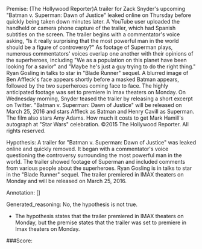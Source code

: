 
Premise:
(The Hollywood Reporter)A trailer for Zack Snyder's upcoming "Batman v. Superman: Dawn of Justice" leaked online on Thursday before quickly being taken down minutes later. A YouTube user uploaded the handheld or camera phone capture of the trailer, which had Spanish subtitles on the screen. The trailer begins with a commentator's voice asking, "Is it really surprising that the most powerful man in the world should be a figure of controversy?" As footage of Superman plays, numerous commentators' voices overlap one another with their opinions of the superheroes, including "We as a population on this planet have been looking for a savior" and "Maybe he's just a guy trying to do the right thing." Ryan Gosling in talks to star in "Blade Runner" sequel. A blurred image of Ben Affleck's face appears shortly before a masked Batman appears, followed by the two superheroes coming face to face. The highly anticipated footage was set to premiere in Imax theaters on Monday. On Wednesday morning, Snyder teased the trailer by releasing a short excerpt on Twitter. "Batman v. Superman: Dawn of Justice" will be released on March 25, 2016 and stars Affleck as Batman and Henry Cavill as Superman. The film also stars Amy Adams. How much it costs to get Mark Hamill's autograph at "Star Wars" celebration. ©2015 The Hollywood Reporter. All rights reserved.


Hypothesis:
A trailer for "Batman v. Superman: Dawn of Justice" was leaked online and quickly removed. It began with a commentator's voice questioning the controversy surrounding the most powerful man in the world. The trailer showed footage of Superman and included comments from various people about the superheroes. Ryan Gosling is in talks to star in the "Blade Runner" sequel. The trailer premiered in IMAX theaters on Monday and will be released on March 25, 2016.

Annotation:
[]

Generated_reasoning:
No, the hypothesis is not true. 
- The hypothesis states that the trailer premiered in IMAX theaters on Monday, but the premise states that the trailer was set to premiere in Imax theaters on Monday.

###Score:
